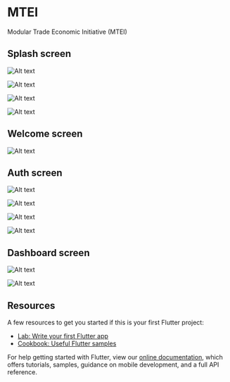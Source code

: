 # MTEI

Modular Trade Economic Initiative (MTEI)

## Splash screen

![Alt text](/screenshots/slide1.jpg?raw=true "Slide 1")

![Alt text](/screenshots/slide2.jpg?raw=true "Slide 2")

![Alt text](/screenshots/slide3.jpg?raw=true "Slide 3")

![Alt text](/screenshots/slide4.jpg?raw=true "Slide 4")

## Welcome screen

![Alt text](/screenshots/welcome.jpg?raw=true "Welcome")

## Auth screen 

![Alt text](/screenshots/signup1.jpg?raw=true "Signup - Basic info")

![Alt text](/screenshots/signup2.jpg?raw=true "Signup - Contact info")

![Alt text](/screenshots/signup3.jpg?raw=true "Signup OTP")

![Alt text](/screenshots/signup4.jpg?raw=true "Signup Password PIN")


## Dashboard screen 

![Alt text](/screenshots/homepage.jpg?raw=true "Homepage")

![Alt text](/screenshots/sidebar.jpg?raw=true "App Side menu")

## Resources

A few resources to get you started if this is your first Flutter project:

- [Lab: Write your first Flutter app](https://flutter.dev/docs/get-started/codelab)
- [Cookbook: Useful Flutter samples](https://flutter.dev/docs/cookbook)

For help getting started with Flutter, view our
[online documentation](https://flutter.dev/docs), which offers tutorials,
samples, guidance on mobile development, and a full API reference.
